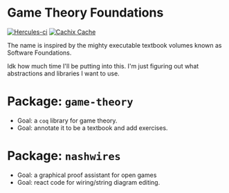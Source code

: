 # Game Theory Foundations

[![Hercules-ci][herc badge]][herc link]
[![Cachix Cache][cachix badge]][cachix link]

[herc badge]: https://img.shields.io/badge/Herc-CI-yellowgreen?style=plastic&logo=nixos
[herc link]: https://hercules-ci.com/github/quinn-dougherty/gtf
[cachix badge]: https://img.shields.io/badge/Cachix-effective--altruism-blueviolet?style=plastic&logo=nixos
[cachix link]: https://effective-altruism.cachix.org

The name is inspired by the mighty executable textbook volumes known as Software Foundations.

Idk how much time I'll be putting into this. I'm just figuring out what abstractions and libraries I want to use.

# Package: `game-theory`

- Goal: a `coq` library for game theory.
- Goal: annotate it to be a textbook and add exercises.

# Package: `nashwires`

- Goal: a graphical proof assistant for open games
- Goal: react code for wiring/string diagram editing.

